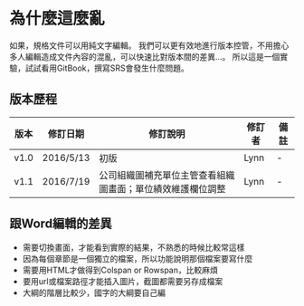 # 為什麼這麼亂

如果，規格文件可以用純文字編輯。
我們可以更有效地進行版本控管，不用擔心多人編輯造成文件內容的混亂，可以快速比對版本間的差異...。
所以這是一個實驗，試試看用GitBook，撰寫SRS會發生什麼問題。

## 版本歷程


| 版本 | 修訂日期 | 修訂說明 | 修訂者 | 備註 |
| -- | -- | -- | -- | -- |
| v1.0 | 2016/5/13 | 初版 | Lynn | - |
| v1.1 | 2016/7/19 | 公司組織圖補充單位主管查看組織圖畫面；單位績效維護欄位調整 | Lynn | - |

## 跟Word編輯的差異
* 需要切換畫面，才能看到實際的結果，不熟悉的時候比較常這樣
* 因為每個章節是一個獨立的檔案，所以功能說明那個檔案要寫什麼
* 需要用HTML才做得到Colspan or Rowspan，比較麻煩
* 要用url或檔案路徑才能插入圖片，截圖都需要另存成檔案
* 大綱的階層比較少，國字的大綱要自己編

